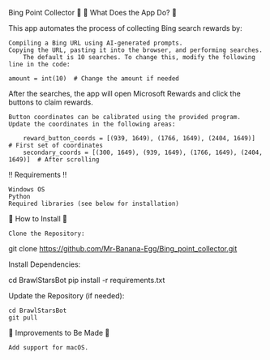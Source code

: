 Bing Point Collector 🤖
🤔 What Does the App Do? 🤔

This app automates the process of collecting Bing search rewards by:

    Compiling a Bing URL using AI-generated prompts.
    Copying the URL, pasting it into the browser, and performing searches.
        The default is 10 searches. To change this, modify the following line in the code:

    amount = int(10)  # Change the amount if needed

After the searches, the app will open Microsoft Rewards and click the buttons to claim rewards.

    Button coordinates can be calibrated using the provided program. Update the coordinates in the following areas:

        reward_button_coords = [(939, 1649), (1766, 1649), (2404, 1649)]  # First set of coordinates
        secondary_coords = [(300, 1649), (939, 1649), (1766, 1649), (2404, 1649)]  # After scrolling

‼️ Requirements ‼️

    Windows OS
    Python
    Required libraries (see below for installation)

🔽 How to Install 🔽

    Clone the Repository:

git clone https://github.com/Mr-Banana-Egg/Bing_point_collector.git

Install Dependencies:

cd BrawlStarsBot
pip install -r requirements.txt

Update the Repository (if needed):

    cd BrawlStarsBot
    git pull

🔧 Improvements to Be Made 🔧

    Add support for macOS.





